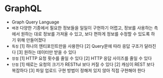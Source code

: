 # GraphQL
- Graph Query Language
- `배경` 다양한 기종에서 필요한 정보들을 일일이 구현하기 어렵고, 정보를 사용하는 측에서 원하는 대로 정보를 가져올 수 있고, 보다 편하게 정보를 수정할 수 있도록 하기 위해 만들어졌다
- `특징`
    [1] 하나의 엔티포인트만을 사용한다
    [2] Query문에 따라 응답 구조가 달라진다
    [3] 원하는 데이터만 받을 수 있다
- `장점`
    [1] HTTP 요청 횟수를 줄일 수 있다
    [2] HTTP 응답 사이즈를 줄일 수 있다
- `단점`
    [1] 때로는 요청의 크기가 RESTful 보다 커질 수 있다
    [2] 캐싱이 REST 보다 복잡하다
    [3] 파일 업로드 구현 방법이 정해져 있지 않아 직접 구현해야 한다